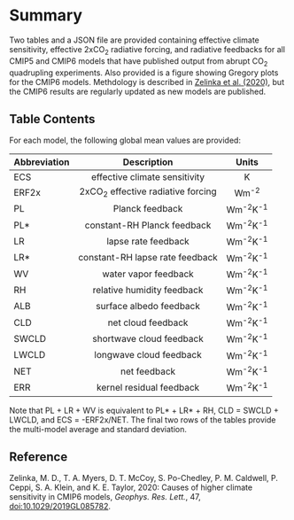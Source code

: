 # Summary
Two tables and a JSON file are provided containing effective climate sensitivity, effective 2xCO<sub>2</sub> radiative forcing, and radiative feedbacks for all CMIP5 and CMIP6 models that have published output from abrupt CO<sub>2</sub> quadrupling experiments. Also provided is a figure showing Gregory plots for the CMIP6 models. Methdology is described in [Zelinka et al. (2020)](https://agupubs.onlinelibrary.wiley.com/doi/10.1029/2019GL085782), but the CMIP6 results are regularly updated as new models are published.

## Table Contents
For each model, the following global mean values are provided:

| Abbreviation  | Description  | Units  |
| ------------- |:-------------:|:-------------:|
| ECS           | effective climate sensitivity |                              K |
| ERF2x         | 2xCO<sub>2</sub> effective radiative forcing | Wm<sup>-2</sup> |    
| PL            | Planck feedback |                              Wm<sup>-2</sup>K<sup>-1</sup> |
| PL*           | constant-RH Planck feedback |                  Wm<sup>-2</sup>K<sup>-1</sup> |
| LR            | lapse rate feedback |                          Wm<sup>-2</sup>K<sup>-1</sup> |
| LR*           | constant-RH lapse rate feedback |              Wm<sup>-2</sup>K<sup>-1</sup> |
| WV            | water vapor feedback |                         Wm<sup>-2</sup>K<sup>-1</sup> |
| RH            | relative humidity feedback |                   Wm<sup>-2</sup>K<sup>-1</sup> |
| ALB           | surface albedo feedback |                      Wm<sup>-2</sup>K<sup>-1</sup> |
| CLD           | net cloud feedback |                           Wm<sup>-2</sup>K<sup>-1</sup> |
| SWCLD         | shortwave cloud feedback |                     Wm<sup>-2</sup>K<sup>-1</sup> |
| LWCLD         | longwave cloud feedback |                      Wm<sup>-2</sup>K<sup>-1</sup> |
| NET           | net feedback |                                 Wm<sup>-2</sup>K<sup>-1</sup> |
| ERR           | kernel residual feedback |                     Wm<sup>-2</sup>K<sup>-1</sup> |

Note that PL + LR + WV is equivalent to PL* + LR* + RH, CLD = SWCLD + LWCLD, and ECS = -ERF2x/NET. The final two rows of the tables provide the multi-model average and standard deviation. 

## Reference
Zelinka, M. D., T. A. Myers, D. T. McCoy, S. Po-Chedley, P. M. Caldwell, P. Ceppi, S. A. Klein, and K. E. Taylor, 2020: Causes of higher climate sensitivity in CMIP6 models, <em>Geophys. Res. Lett.</em>, 47, [doi:10.1029/2019GL085782](https://agupubs.onlinelibrary.wiley.com/doi/10.1029/2019GL085782).
